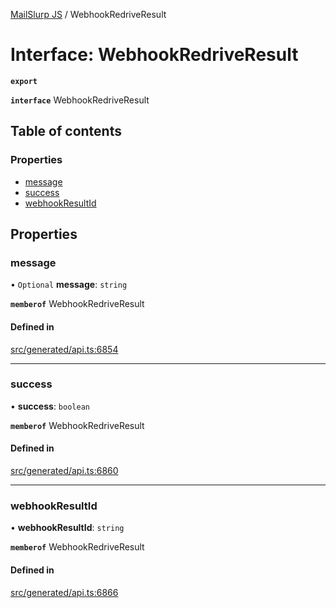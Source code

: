 [MailSlurp JS](../README.md) / WebhookRedriveResult

# Interface: WebhookRedriveResult

**`export`**

**`interface`** WebhookRedriveResult

## Table of contents

### Properties

- [message](WebhookRedriveResult.md#message)
- [success](WebhookRedriveResult.md#success)
- [webhookResultId](WebhookRedriveResult.md#webhookresultid)

## Properties

### message

• `Optional` **message**: `string`

**`memberof`** WebhookRedriveResult

#### Defined in

[src/generated/api.ts:6854](https://github.com/mailslurp/mailslurp-client/blob/8c02983/src/generated/api.ts#L6854)

___

### success

• **success**: `boolean`

**`memberof`** WebhookRedriveResult

#### Defined in

[src/generated/api.ts:6860](https://github.com/mailslurp/mailslurp-client/blob/8c02983/src/generated/api.ts#L6860)

___

### webhookResultId

• **webhookResultId**: `string`

**`memberof`** WebhookRedriveResult

#### Defined in

[src/generated/api.ts:6866](https://github.com/mailslurp/mailslurp-client/blob/8c02983/src/generated/api.ts#L6866)
